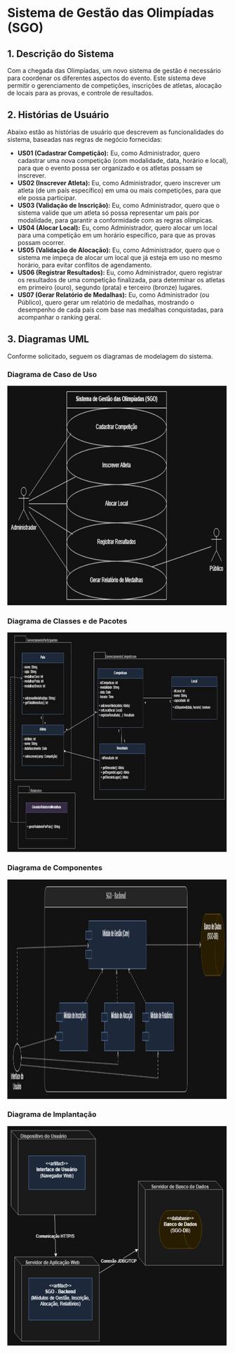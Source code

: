 # Sistema de Gestão das Olimpíadas (SGO)



## 1. Descrição do Sistema

Com a chegada das Olimpíadas, um novo sistema de gestão é necessário para coordenar os diferentes aspectos do evento. Este sistema deve permitir o gerenciamento de competições, inscrições de atletas, alocação de locais para as provas, e controle de resultados.

## 2. Histórias de Usuário

Abaixo estão as histórias de usuário que descrevem as funcionalidades do sistema, baseadas nas regras de negócio fornecidas:

* **US01 (Cadastrar Competição):** Eu, como Administrador, quero cadastrar uma nova competição (com modalidade, data, horário e local), para que o evento possa ser organizado e os atletas possam se inscrever.
* **US02 (Inscrever Atleta):** Eu, como Administrador, quero inscrever um atleta (de um país específico) em uma ou mais competições, para que ele possa participar.
* **US03 (Validação de Inscrição):** Eu, como Administrador, quero que o sistema valide que um atleta só possa representar um país por modalidade, para garantir a conformidade com as regras olímpicas.
* **US04 (Alocar Local):** Eu, como Administrador, quero alocar um local para uma competição em um horário específico, para que as provas possam ocorrer.
* **US05 (Validação de Alocação):** Eu, como Administrador, quero que o sistema me impeça de alocar um local que já esteja em uso no mesmo horário, para evitar conflitos de agendamento.
* **US06 (Registrar Resultados):** Eu, como Administrador, quero registrar os resultados de uma competição finalizada, para determinar os atletas em primeiro (ouro), segundo (prata) e terceiro (bronze) lugares.
* **US07 (Gerar Relatório de Medalhas):** Eu, como Administrador (ou Público), quero gerar um relatório de medalhas, mostrando o desempenho de cada país com base nas medalhas conquistadas, para acompanhar o ranking geral.

## 3. Diagramas UML

Conforme solicitado, seguem os diagramas de modelagem do sistema.

### Diagrama de Caso de Uso

<img width="500px" height="500px" src="Imagens/casos-de-uso.png"/>

### Diagrama de Classes e de Pacotes

<img width="500px" height="500px" src="Imagens/diagrama-de-classes-e-pacotes.png"/>


### Diagrama de Componentes

<img width="500px" height="500px" src="Imagens/diagrama-de-componetes.png"/>

### Diagrama de Implantação

<img width="500px" height="500px" src="Imagens/diagrama-de-implantacao.png"/>
